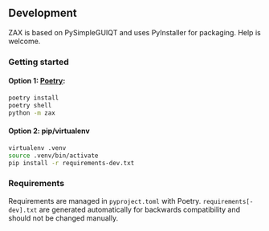 ## Development

ZAX is based on PySimpleGUIQT and uses PyInstaller for packaging. Help is welcome.

### Getting started

#### Option 1: [Poetry](https://python-poetry.org/docs/):
```bash
poetry install
poetry shell
python -m zax
```

#### Option 2: pip/virtualenv
```bash
virtualenv .venv
source .venv/bin/activate
pip install -r requirements-dev.txt
```

### Requirements
Requirements are managed in `pyproject.toml` with Poetry. `requirements[-dev].txt` are generated automatically for backwards compatibility and should not be changed manually.
